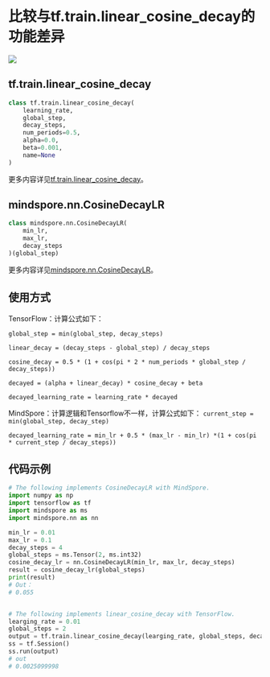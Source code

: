 # 比较与tf.train.linear_cosine_decay的功能差异

<a href="https://gitee.com/mindspore/docs/blob/r1.8/docs/mindspore/source_zh_cn/note/api_mapping/tensorflow_diff/CosineDecayLR.md" target="_blank"><img src="https://mindspore-website.obs.cn-north-4.myhuaweicloud.com/website-images/r1.8/resource/_static/logo_source.png"></a>

## tf.train.linear_cosine_decay

```python
class tf.train.linear_cosine_decay(
    learning_rate,
    global_step,
    decay_steps,
    num_periods=0.5,
    alpha=0.0,
    beta=0.001,
    name=None
)
```

更多内容详见[tf.train.linear_cosine_decay](https://www.tensorflow.org/versions/r1.15/api_docs/python/tf/train/linear_cosine_decay)。

## mindspore.nn.CosineDecayLR

```python
class mindspore.nn.CosineDecayLR(
    min_lr,
    max_lr,
    decay_steps
)(global_step)
```

更多内容详见[mindspore.nn.CosineDecayLR](https://mindspore.cn/docs/zh-CN/r1.8/api_python/nn/mindspore.nn.CosineDecayLR.html)。

## 使用方式

TensorFlow：计算公式如下：

`global_step = min(global_step, decay_steps)`

`linear_decay = (decay_steps - global_step) / decay_steps`

`cosine_decay = 0.5 * (1 + cos(pi * 2 * num_periods * global_step / decay_steps))`

`decayed = (alpha + linear_decay) * cosine_decay + beta`

`decayed_learning_rate = learning_rate * decayed`

MindSpore：计算逻辑和Tensorflow不一样，计算公式如下：
`current_step = min(global_step, decay_step)`

`decayed_learning_rate = min_lr + 0.5 * (max_lr - min_lr) *(1 + cos(pi * current_step / decay_steps))`

## 代码示例

```python
# The following implements CosineDecayLR with MindSpore.
import numpy as np
import tensorflow as tf
import mindspore as ms
import mindspore.nn as nn

min_lr = 0.01
max_lr = 0.1
decay_steps = 4
global_steps = ms.Tensor(2, ms.int32)
cosine_decay_lr = nn.CosineDecayLR(min_lr, max_lr, decay_steps)
result = cosine_decay_lr(global_steps)
print(result)
# Out：
# 0.055


# The following implements linear_cosine_decay with TensorFlow.
learging_rate = 0.01
global_steps = 2
output = tf.train.linear_cosine_decay(learging_rate, global_steps, decay_steps)
ss = tf.Session()
ss.run(output)
# out
# 0.0025099998
```

